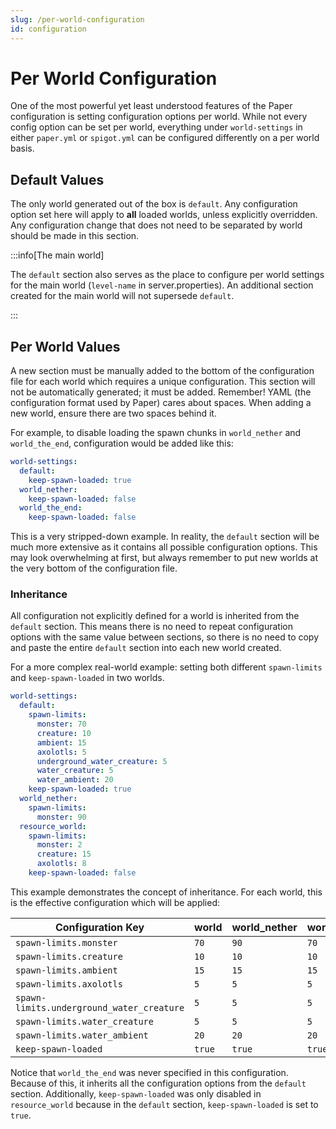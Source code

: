 ```yaml
---
slug: /per-world-configuration
id: configuration
---
```


# Per World Configuration

One of the most powerful yet least understood features of the Paper configuration is setting
configuration options per world. While not every config option can be set per world, everything
under `world-settings` in either `paper.yml` or `spigot.yml` can be configured differently on a per
world basis.

## Default Values

The only world generated out of the box is `default`. Any configuration option set here will apply
to **all** loaded worlds, unless explicitly overridden. Any configuration change that does not need
to be separated by world should be made in this section.

:::info[The main world]

The `default` section also serves as the place to configure per world settings for the main world
(`level-name` in server.properties). An additional section created for the main world will not
supersede `default`.

:::

## Per World Values

A new section must be manually added to the bottom of the configuration file for each world which
requires a unique configuration. This section will not be automatically generated; it must be added.
Remember! YAML (the configuration format used by Paper) cares about spaces. When adding a new world,
ensure there are two spaces behind it.

For example, to disable loading the spawn chunks in `world_nether` and `world_the_end`,
configuration would be added like this:

```yaml title="paper.yml"
world-settings:
  default:
    keep-spawn-loaded: true
  world_nether:
    keep-spawn-loaded: false
  world_the_end:
    keep-spawn-loaded: false
```

This is a very stripped-down example. In reality, the `default` section will be much more extensive
as it contains all possible configuration options. This may look overwhelming at first, but always
remember to put new worlds at the very bottom of the configuration file.

### Inheritance

All configuration not explicitly defined for a world is inherited from the `default` section. This
means there is no need to repeat configuration options with the same value between sections, so
there is no need to copy and paste the entire `default` section into each new world created.

For a more complex real-world example: setting both different `spawn-limits` and `keep-spawn-loaded`
in two worlds.

```yaml title="paper.yml"
world-settings:
  default:
    spawn-limits:
      monster: 70
      creature: 10
      ambient: 15
      axolotls: 5
      underground_water_creature: 5
      water_creature: 5
      water_ambient: 20
    keep-spawn-loaded: true
  world_nether:
    spawn-limits:
      monster: 90
  resource_world:
    spawn-limits:
      monster: 2
      creature: 15
      axolotls: 8
    keep-spawn-loaded: false
```

This example demonstrates the concept of inheritance. For each world, this is the effective
configuration which will be applied:

| Configuration Key                         | world  | world_nether | world_the_end | resource_world |
| ----------------------------------------- | ------ | ------------ | ------------- | -------------- |
| `spawn-limits.monster`                    | `70`   | `90`         | `70`          | `2`            |
| `spawn-limits.creature`                   | `10`   | `10`         | `10`          | `15`           |
| `spawn-limits.ambient`                    | `15`   | `15`         | `15`          | `15`           |
| `spawn-limits.axolotls`                   | `5`    | `5`          | `5`           | `8`            |
| `spawn-limits.underground_water_creature` | `5`    | `5`          | `5`           | `5`            |
| `spawn-limits.water_creature`             | `5`    | `5`          | `5`           | `5`            |
| `spawn-limits.water_ambient`              | `20`   | `20`         | `20`          | `20`           |
| `keep-spawn-loaded`                       | `true` | `true`       | `true`        | `false`        |

Notice that `world_the_end` was never specified in this configuration. Because of this, it inherits
all the configuration options from the `default` section. Additionally, `keep-spawn-loaded` was only
disabled in `resource_world` because in the `default` section, `keep-spawn-loaded` is set to `true`.
